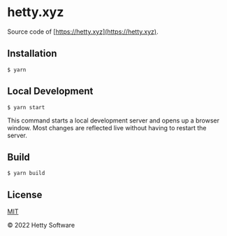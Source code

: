 # hetty.xyz

Source code of [https://hetty.xyz](https://hetty.xyz).

## Installation

```
$ yarn
```

## Local Development

```
$ yarn start
```

This command starts a local development server and opens up a browser window.
Most changes are reflected live without having to restart the server.

## Build

```
$ yarn build
```

## License

[MIT](LICENSE)

© 2022 Hetty Software
